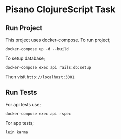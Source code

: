 # Pisano ClojureScript Task

## Run Project

This project uses docker-compose. To run project;

```
docker-compose up -d --build
```

To setup database;

```
docker-compose exec api rails:db:setup
```

Then visit `http://localhost:3001`.

## Run Tests

For api tests use;
```
docker-compose exec api rspec
```

For app tests;
```
lein karma
```

